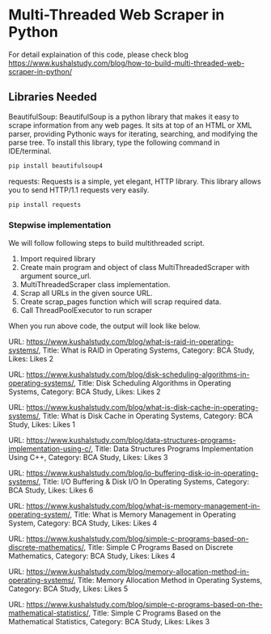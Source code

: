# Multi-Threaded Web Scraper in Python

For detail explaination of this code, please check blog https://www.kushalstudy.com/blog/how-to-build-multi-threaded-web-scraper-in-python/

## Libraries Needed
BeautifulSoup: BeautifulSoup is a python library that makes it easy to scrape information from any web pages. It sits at top of an HTML or XML parser, providing Pythonic ways for iterating, searching, and modifying the parse tree. To install this library, type the following command in IDE/terminal.

```bash
pip install beautifulsoup4
```
requests: Requests is a simple, yet elegant, HTTP library. This library allows you to send HTTP/1.1 requests very easily.

```bash
pip install requests
```
### Stepwise implementation
We will follow following steps to build multithreaded script.
1. Import required library
2. Create main program and object of class MultiThreadedScraper with argument source_url.
3. MultiThreadedScraper class implementation. 
4. Scrap all URLs in the given source URL.
5. Create scrap_pages function which will scrap required data.
6. Call ThreadPoolExecutor to run scraper

When you run above code, the output will look like below.

URL: https://www.kushalstudy.com/blog/what-is-raid-in-operating-systems/, Title: What is RAID in Operating Systems, Category: BCA Study, Likes: Likes 2

URL: https://www.kushalstudy.com/blog/disk-scheduling-algorithms-in-operating-systems/, Title: Disk Scheduling Algorithms in Operating Systems, Category: BCA Study, Likes: Likes 2

URL: https://www.kushalstudy.com/blog/what-is-disk-cache-in-operating-systems/, Title: What is Disk Cache in Operating Systems, Category: BCA Study, Likes: Likes 1

URL: https://www.kushalstudy.com/blog/data-structures-programs-implementation-using-c/, Title: Data Structures Programs Implementation Using C++, Category: BCA Study, Likes: Likes 3

URL: https://www.kushalstudy.com/blog/io-buffering-disk-io-in-operating-systems/, Title: I/O Buffering & Disk I/O In Operating Systems, Category: BCA Study, Likes: Likes 6

URL: https://www.kushalstudy.com/blog/what-is-memory-management-in-operating-system/, Title: What is Memory Management in Operating System, Category: BCA Study, Likes: Likes 4

URL: https://www.kushalstudy.com/blog/simple-c-programs-based-on-discrete-mathematics/, Title: Simple C Programs Based on Discrete Mathematics, Category: BCA Study, Likes: Likes 4

URL: https://www.kushalstudy.com/blog/memory-allocation-method-in-operating-systems/, Title: Memory Allocation Method in Operating Systems, Category: BCA Study, Likes: Likes 5

URL: https://www.kushalstudy.com/blog/simple-c-programs-based-on-the-mathematical-statistics/, Title: Simple C Programs Based on the Mathematical Statistics, Category: BCA Study, Likes: Likes 3
